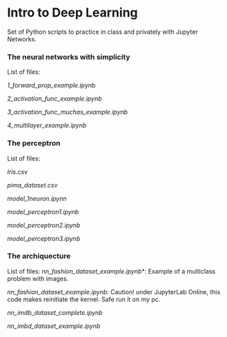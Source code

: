 # Intro to Deep Learning

Set of Python scripts to practice in class and privately with Jupyter Networks.


### The neural networks with simplicity
List of files:

*1_forward_prop_example.ipynb*

*2_activation_func_example.ipynb*

*3_activation_func_muchas_example.ipynb*

*4_multilayer_example.ipynb*



### The perceptron
List  of files:

*Iris.csv*

*pima_dataset.csv*

*model_1neuron.ipynn*

*model_perceptron1.ipynb*

*model_perceptron2.ipynb*

*model_perceptron3.ipynb*



### The archiquecture
List  of files:
*nn_fashion_dataset_example.ipynb**: Example of a multiclass problem with images.

*nn_fashion_dataset_example.ipynb*: Caution! under JupyterLab Online, this code makes reinitiate the kernel. Safe run it on my pc.

*nn_imdb_dataset_complete.ipynb*

*nn_imbd_dataset_example.ipynb*
